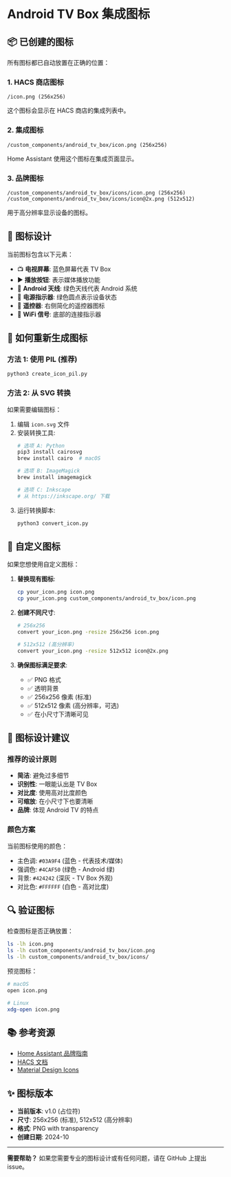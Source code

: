 # Android TV Box 集成图标

## 📦 已创建的图标

所有图标都已自动放置在正确的位置：

### 1. HACS 商店图标
```
/icon.png (256x256)
```
这个图标会显示在 HACS 商店的集成列表中。

### 2. 集成图标
```
/custom_components/android_tv_box/icon.png (256x256)
```
Home Assistant 使用这个图标在集成页面显示。

### 3. 品牌图标
```
/custom_components/android_tv_box/icons/icon.png (256x256)
/custom_components/android_tv_box/icons/icon@2x.png (512x512)
```
用于高分辨率显示设备的图标。

## 🎨 图标设计

当前图标包含以下元素：
- 📺 **电视屏幕**: 蓝色屏幕代表 TV Box
- ▶️ **播放按钮**: 表示媒体播放功能
- 🤖 **Android 天线**: 绿色天线代表 Android 系统
- 🔌 **电源指示器**: 绿色圆点表示设备状态
- 📱 **遥控器**: 右侧简化的遥控器图标
- 📶 **WiFi 信号**: 底部的连接指示器

## 🔄 如何重新生成图标

### 方法 1: 使用 PIL (推荐)
```bash
python3 create_icon_pil.py
```

### 方法 2: 从 SVG 转换
如果需要编辑图标：
1. 编辑 `icon.svg` 文件
2. 安装转换工具:
   ```bash
   # 选项 A: Python
   pip3 install cairosvg
   brew install cairo  # macOS
   
   # 选项 B: ImageMagick
   brew install imagemagick
   
   # 选项 C: Inkscape
   # 从 https://inkscape.org/ 下载
   ```
3. 运行转换脚本:
   ```bash
   python3 convert_icon.py
   ```

## 🎨 自定义图标

如果您想使用自定义图标：

1. **替换现有图标**:
   ```bash
   cp your_icon.png icon.png
   cp your_icon.png custom_components/android_tv_box/icon.png
   ```

2. **创建不同尺寸**:
   ```bash
   # 256x256
   convert your_icon.png -resize 256x256 icon.png
   
   # 512x512 (高分辨率)
   convert your_icon.png -resize 512x512 icon@2x.png
   ```

3. **确保图标满足要求**:
   - ✅ PNG 格式
   - ✅ 透明背景
   - ✅ 256x256 像素 (标准)
   - ✅ 512x512 像素 (高分辨率，可选)
   - ✅ 在小尺寸下清晰可见

## 📐 图标设计建议

### 推荐的设计原则
- **简洁**: 避免过多细节
- **识别性**: 一眼能认出是 TV Box
- **对比度**: 使用高对比度颜色
- **可缩放**: 在小尺寸下也要清晰
- **品牌**: 体现 Android TV 的特点

### 颜色方案
当前图标使用的颜色：
- 主色调: `#03A9F4` (蓝色 - 代表技术/媒体)
- 强调色: `#4CAF50` (绿色 - Android 绿)
- 背景: `#424242` (深灰 - TV Box 外观)
- 对比色: `#FFFFFF` (白色 - 高对比度)

## 🔍 验证图标

检查图标是否正确放置：
```bash
ls -lh icon.png
ls -lh custom_components/android_tv_box/icon.png
ls -lh custom_components/android_tv_box/icons/
```

预览图标：
```bash
# macOS
open icon.png

# Linux
xdg-open icon.png
```

## 📚 参考资源

- [Home Assistant 品牌指南](https://developers.home-assistant.io/docs/creating_integration_manifest#icon)
- [HACS 文档](https://hacs.xyz/docs/publish/integration)
- [Material Design Icons](https://materialdesignicons.com/)

## ✨ 图标版本

- **当前版本**: v1.0 (占位符)
- **尺寸**: 256x256 (标准), 512x512 (高分辨率)
- **格式**: PNG with transparency
- **创建日期**: 2024-10

---

**需要帮助？** 如果您需要专业的图标设计或有任何问题，请在 GitHub 上提出 issue。

